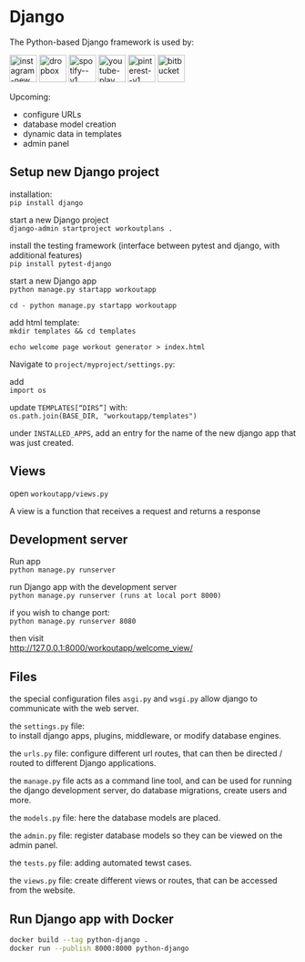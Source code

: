 # Django

The Python-based Django framework is used by:

<!-- get URLS served from CDN here: https://icons8.com/icons -->

<div>
<img width="48" height="48" src="https://img.icons8.com/fluency/48/instagram-new.png" alt="instagram-new"/>
<img width="48" height="48" src="https://img.icons8.com/color/48/dropbox.png" alt="dropbox"/>
<img width="48" height="48" src="https://img.icons8.com/color/48/spotify--v1.png" alt="spotify--v1"/>
<img width="48" height="48" src="https://img.icons8.com/fluency/48/youtube-play.png" alt="youtube-play"/>
<img width="48" height="48" src="https://img.icons8.com/material-sharp/48/pinterest--v1.png" alt="pinterest--v1"/>
<img width="48" height="48" src="https://img.icons8.com/color/48/bitbucket.png" alt="bitbucket"/>
</div>

Upcoming:
- configure URLs
- database model creation
- dynamic data in templates
- admin panel

## Setup new Django project

installation:<br>
`pip install django`

start a new Django project<br>
`django-admin startproject workoutplans .`

install the testing framework (interface between pytest and django, with additional features)<br>
`pip install pytest-django`

start a new Django app<br>
`python manage.py startapp workoutapp`

`cd - python manage.py startapp workoutapp`

add html template:<br>
`mkdir templates && cd templates`

`echo welcome page workout generator > index.html`

Navigate to `project/myproject/settings.py`:

add<br>
`import os`

update `TEMPLATES[“DIRS”]` with:<br>
`os.path.join(BASE_DIR, "workoutapp/templates")`

under `INSTALLED_APPS`,
add an entry for the name of the new django app that was just created.

## Views
open `workoutapp/views.py`

A view is a function that receives a request and returns a response

## Development server
Run app<br>
`python manage.py runserver`

run Django app with the development server<br>
`python manage.py runserver (runs at local port 8000)`

if you wish to change port:<br>
`python manage.py runserver 8080`

then visit<br>
http://127.0.0.1:8000/workoutapp/welcome_view/

## Files

the special configuration files `asgi.py` and `wsgi.py` allow django to communicate with the web server.

the `settings.py` file:<br>
to install django apps, plugins, middleware,
or modify database engines.

the `urls.py` file: configure different url routes,
that can then be directed / routed to different Django applications.

the `manage.py` file acts as a command line tool,
and can be used for running the django development server,
do database migrations, create users and more.

the `models.py` file:
here the database models are placed.

the `admin.py` file:
register database models so they can be viewed on the admin panel.

the `tests.py` file: adding automated tewst cases.

the `views.py` file:
create different views or routes, that can be accessed from the website.

## Run Django app with Docker

```BASH
docker build --tag python-django .
docker run --publish 8000:8000 python-django
```
